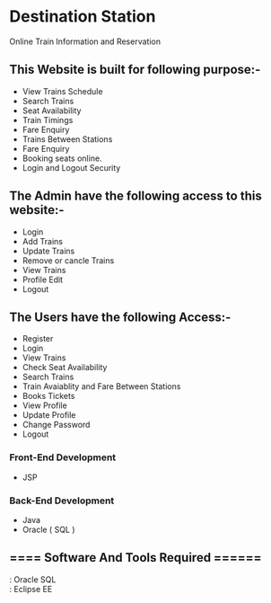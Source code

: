 # Destination Station

Online Train Information and Reservation<br />


## This Website is built for following purpose:-<br />
- View Trains Schedule<br />
- Search Trains<br />
- Seat Availability<br />
- Train Timings<br />
- Fare Enquiry<br />
- Trains Between Stations<br />
- Fare Enquiry<br />
- Booking seats online.<br />
- Login and Logout Security<br />

## The Admin have the following access to this website:-<br />
- Login<br />
- Add Trains<br />
- Update Trains<br />
- Remove or cancle Trains<br />
- View Trains<br />
- Profile Edit<br />
- Logout<br />

## The Users have the following Access:-<br />
- Register<br />
- Login<br />
- View Trains<br />
- Check Seat Availability<br />
- Search Trains<br />
- Train Avaiablity and Fare Between Stations<br />
- Books Tickets<br />
- View Profile<br />
- Update Profile<br />
- Change Password<br />
- Logout<br />

### Front-End Development<br />
- JSP<br />

### Back-End Development<br />
- Java<br />
- Oracle ( SQL )<br />

## ==== Software And Tools Required ======<br />
: Oracle SQL<br />
: Eclipse EE<br />
